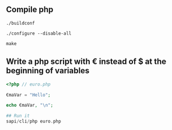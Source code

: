 ## Compile php
```
./buildconf

./configure --disable-all

make
```

## Write a php script with € instead of $ at the beginning of variables
```php
<?php // euro.php

€maVar = "Hello";

echo €maVar, "\n";

## Run it
sapi/cli/php euro.php
